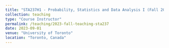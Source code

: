```yaml
---
title: "STA237H1 - Probability, Statistics and Data Analysis I (Fall 2023)"
collection: teaching
type: "Course Instructor"
permalink: /teaching/2023-fall-teaching-sta237
date: 2023-09-01
venue: "University of Toronto"
location: "Toronto, Canada"
---
```

